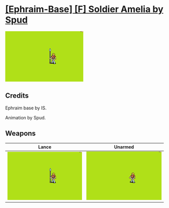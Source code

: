 # [\[Ephraim-Base\] \[F\] Soldier Amelia by Spud](./)

<img src="./2.%20Lance/Lance_000.png" alt="[Ephraim-Base] [F] Soldier Amelia by Spud standing" />

## Credits

Ephraim base by IS.

Animation by Spud.

## Weapons


|Lance |Unarmed |
|  :---: | :---: |
| <img alt="Lance animation" src="./2.%20Lance/Lance.gif" /> | <img alt="Unarmed animation" src="./8.%20Unarmed/Unarmed.gif" /> |
